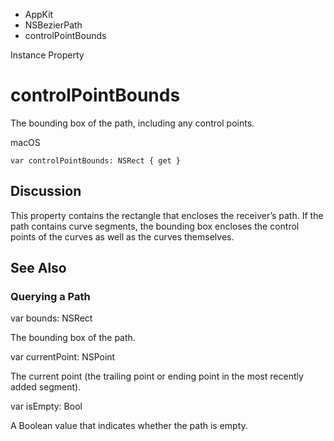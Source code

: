

- AppKit
- NSBezierPath
-  controlPointBounds 

Instance Property

# controlPointBounds

The bounding box of the path, including any control points.

macOS

``` source
var controlPointBounds: NSRect { get }
```

## Discussion

This property contains the rectangle that encloses the receiver’s path. If the path contains curve segments, the bounding box encloses the control points of the curves as well as the curves themselves.

## See Also

### Querying a Path

var bounds: NSRect

The bounding box of the path.

var currentPoint: NSPoint

The current point (the trailing point or ending point in the most recently added segment).

var isEmpty: Bool

A Boolean value that indicates whether the path is empty.

